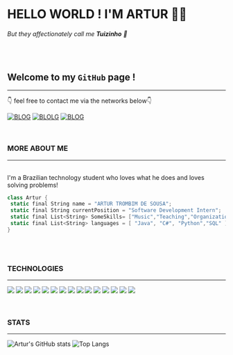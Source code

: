 # HELLO WORLD ! I'M ARTUR 🙋‍♂️
###### But they affectionately call me **Tuizinho** 🙂
<br>

## Welcome to my <code>GitHub</code> page !
---

👇 feel free to contact me via the networks below👇
<br>

[![BLOG](    https://img.shields.io/badge/Instagram-E4405F?style=for-the-badge&logo=instagram&logoColor=white)](https://www.instagram.com/artur_trombim?igsh=aXkzaHphMXJ4OXZm&utm_source=qr)  [![BLOLG](https://img.shields.io/badge/LinkedIn-0077B5?style=for-the-badge&logo=linkedin&logoColor=white)](https://www.linkedin.com/in/artur-trombim-324ba324b?utm_source=share&utm_campaign=share_via&utm_content=profile&utm_medium=ios_app) [![BLOG](https://img.shields.io/badge/Gmail-D14836?style=for-the-badge&logo=gmail&logoColor=white)](mailto:arturtrombim.dev@gmail.com?)

<br>

### MORE ABOUT ME
---
<br>
I'm a Brazilian technology student who loves what he does and loves solving problems!

 ~~~cs
class Artur {
  static final String name = "ARTUR TROMBIM DE SOUSA";
  static final String currentPosition = "Software Development Intern";
  static final List<String> SomeSkills= ["Music","Teaching","Organization"];
  static final List<String> languages = [ "Java", "C#", "Python","SQL" ];
}
~~~


<br>
<br>

### TECHNOLOGIES
---
![](https://img.shields.io/badge/C%23-239120?style=for-the-badge&logo=c-sharp&logoColor=white) ![](https://img.shields.io/badge/Java-ED8B00?style=for-the-badge&logo=openjdk&logoColor=white) ![](https://img.shields.io/badge/Python-3776AB?style=for-the-badge&logo=python&logoColor=white) ![](https://img.shields.io/badge/Microsoft_SQL_Server-CC2927?style=for-the-badge&logo=microsoft-sql-server&logoColor=white) ![](https://img.shields.io/badge/PostgreSQL-336791?style=for-the-badge&logo=postgresql&logoColor=white) ![](https://img.shields.io/badge/MySQL-4479A1?style=for-the-badge&logo=mysql&logoColor=white) ![](https://img.shields.io/badge/Spring_Boot-6DB33F?style=for-the-badge&logo=spring-boot&logoColor=white) ![](https://img.shields.io/badge/Entity_Framework-5C2D91?style=for-the-badge&logo=entity-framework&logoColor=white) ![](https://img.shields.io/badge/Bootstrap-563D7C?style=for-the-badge&logo=bootstrap&logoColor=white) ![](https://img.shields.io/badge/jQuery-0769AD?style=for-the-badge&logo=jquery&logoColor=white) ![](https://img.shields.io/badge/ASP.NET-5C2D91?style=for-the-badge&logo=asp-dot-net&logoColor=white) ![](https://img.shields.io/badge/HTML-E34F26?style=for-the-badge&logo=html5&logoColor=white) ![](https://img.shields.io/badge/CSS-1572B6?style=for-the-badge&logo=css3&logoColor=white) ![](https://img.shields.io/badge/JavaScript-F7DF1E?style=for-the-badge&logo=javascript&logoColor=white) ![](https://img.shields.io/badge/Node.js-339933?style=for-the-badge&logo=node-dot-js&logoColor=white)

<br>

### STATS
---

![Artur's GitHub stats](https://github-readme-stats.vercel.app/api?username=tuizim&show_icons=true&theme=radical)
![Top Langs](https://github-readme-stats.vercel.app/api/top-langs/?username=tuizim&size_weight=0.5&count_weight=0.5&theme=radical)
